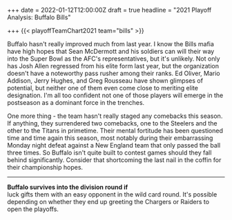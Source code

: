 +++
date = 2022-01-12T12:00:00Z
draft = true
headline = "2021 Playoff Analysis: Buffalo Bills"

+++
{{< playoffTeamChart2021 team="bills" >}}

Buffalo hasn't really improved much from last year. I know the Bills mafia have high hopes that Sean McDermott and his soldiers can will their way into the Super Bowl as the AFC's representatives, but it's unlikely. Not only has Josh Allen regressed from his elite form last year, but the organization doesn't have a noteworthy pass rusher among their ranks. Ed Oliver, Mario Addison, Jerry Hughes, and Greg Rousseau have shown glimpses of potential, but neither one of them even come close to meriting elite designation. I'm all too confident not one of those players will emerge in the postseason as a dominant force in the trenches.

One more thing - the team hasn't really staged any comebacks this season. If anything, they surrendered two comebacks, one to the Steelers and the other to the Titans in primetime. Their mental fortitude has been questioned time and time again this season, most notably during their embarrassing Monday night defeat against a New England team that only passed the ball three times. So Buffalo isn't quite built to contest games should they fall behind significantly. Consider that shortcoming the last nail in the coffin for their championship hopes.

***

**Buffalo survives into the division round if**  
luck gifts them with an easy opponent in the wild card round. It's possible depending on whether they end up greeting the Chargers or Raiders to open the playoffs.